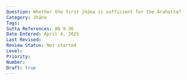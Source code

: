 ```yaml
---
Question: Whether the first jhāna is sufficient for the Arahatta?
Category: Jhāna
Tags:
Sutta References: AN 9.36
Date Entered: April 4, 2025
Last Revised:
Review Status: Not started
Level: 
Priority: 
Number: 
Draft: true
---
```


<!-- Answer: Yes, the first jhāna is sufficient for Arahatta.
 -->

